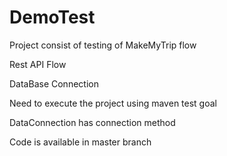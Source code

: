 # DemoTest

Project consist of testing of MakeMyTrip flow

Rest API Flow

DataBase Connection

Need to execute the project using maven test goal

DataConnection has connection method 



Code is available in master branch
